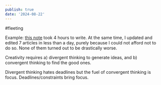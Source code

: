 ```yaml
---
publish: true
date: '2024-08-22'
---
```

#fleeting 

Example: [this note](<../Why is it So Hard to Respond to Positive Comments>) took 4 hours to write. At the same time, I updated and edited 7 articles in less than a day, purely because I could not afford not to do so. None of them turned out to be drastically worse.

Creativity requires a) divergent thinking to generate ideas, and b) convergent thinking to find the good ones.

Divergent thinking hates deadlines but the fuel of convergent thinking is focus. Deadlines/constraints bring focus.
